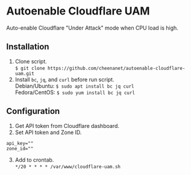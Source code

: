 # Autoenable Cloudflare UAM
Auto-enable Cloudflare "Under Attack" mode when CPU load is high.

## Installation
1. Clone script.  
`$ git clone https://github.com/cheenanet/autoenable-cloudflare-uam.git`
2. Install `bc`, `jq`, and `curl` before run script.  
Debian/Ubuntu: `$ sudo apt install bc jq curl`  
Fedora/CentOS: `$ sudo yum install bc jq curl`

## Configuration
1. Get API token from Cloudflare dashboard.
2. Set API token and Zone ID.
```
api_key=""
zone_id=""
```
3. Add to crontab.  
`*/20 * * * * /var/www/cloudflare-uam.sh`

